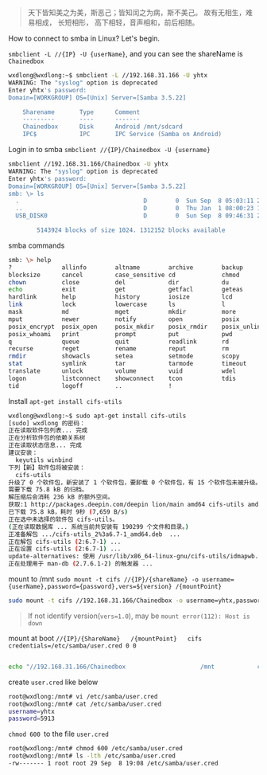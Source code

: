 >天下皆知美之为美，斯恶己；皆知闰之为病，斯不美己。 故有无相生，难易相成， 长短相形，
高下相轻，音声相和，前后相随。   

How to connect to smba in Linux? Let's begin.

`smbclient -L //{IP} -U {userName}`, and you can see the shareName is `Chainedbox`
```bash
wxdlong@wxdlong:~$ smbclient -L //192.168.31.166 -U yhtx
WARNING: The "syslog" option is deprecated
Enter yhtx's password: 
Domain=[WORKGROUP] OS=[Unix] Server=[Samba 3.5.22]

	Sharename       Type      Comment
	---------       ----      -------
	Chainedbox      Disk      Android /mnt/sdcard
	IPC$            IPC       IPC Service (Samba on Android)
```

<!--more-->

Login in to smba `smbclient //{IP}/Chainedbox -U {username}`
```bash
smbclient //192.168.31.166/Chainedbox -U yhtx
WARNING: The "syslog" option is deprecated
Enter yhtx's password: 
Domain=[WORKGROUP] OS=[Unix] Server=[Samba 3.5.22]
smb: \> ls
  .                                   D        0  Sun Sep  8 05:03:11 2019
  ..                                  D        0  Thu Jan  1 08:00:23 1970
  USB_DISK0                           D        0  Sun Sep  8 09:46:31 2019

		5143924 blocks of size 1024. 1312152 blocks available


```

smba commands

```bash
smb: \> help
?              allinfo        altname        archive        backup         
blocksize      cancel         case_sensitive cd             chmod          
chown          close          del            dir            du             
echo           exit           get            getfacl        geteas         
hardlink       help           history        iosize         lcd            
link           lock           lowercase      ls             l              
mask           md             mget           mkdir          more           
mput           newer          notify         open           posix          
posix_encrypt  posix_open     posix_mkdir    posix_rmdir    posix_unlink   
posix_whoami   print          prompt         put            pwd            
q              queue          quit           readlink       rd             
recurse        reget          rename         reput          rm             
rmdir          showacls       setea          setmode        scopy          
stat           symlink        tar            tarmode        timeout        
translate      unlock         volume         vuid           wdel           
logon          listconnect    showconnect    tcon           tdis           
tid            logoff         ..             !  

```
Install `apt-get install cifs-utils`

```bash
wxdlong@wxdlong:~$ sudo apt-get install cifs-utils
[sudo] wxdlong 的密码：
正在读取软件包列表... 完成
正在分析软件包的依赖关系树       
正在读取状态信息... 完成       
建议安装：
  keyutils winbind
下列【新】软件包将被安装：
  cifs-utils
升级了 0 个软件包，新安装了 1 个软件包，要卸载 0 个软件包，有 15 个软件包未被升级。
需要下载 75.8 kB 的归档。
解压缩后会消耗 236 kB 的额外空间。
获取:1 http://packages.deepin.com/deepin lion/main amd64 cifs-utils amd64 2:6.7-1 [75.8 kB]
已下载 75.8 kB，耗时 9秒 (7,659 B/s)                                                                                   
正在选中未选择的软件包 cifs-utils。
(正在读取数据库 ... 系统当前共安装有 190299 个文件和目录。)
正准备解包 .../cifs-utils_2%3a6.7-1_amd64.deb  ...
正在解包 cifs-utils (2:6.7-1) ...
正在设置 cifs-utils (2:6.7-1) ...
update-alternatives: 使用 /usr/lib/x86_64-linux-gnu/cifs-utils/idmapwb.so 来在自动模式中提供 /etc/cifs-utils/idmap-plugin (idmap-plugin)
正在处理用于 man-db (2.7.6.1-2) 的触发器 ...
```

mount to /mnt `sudo mount -t cifs //{IP}/{shareName} -o username={userName},password={password},vers=${version} /{mountPoint}`

```bash
sudo mount -t cifs //192.168.31.166/Chainedbox -o username=yhtx,password=5913,vers=1.0 /mnt

```

>If not identify version(`vers=1.0`), may be `mount error(112): Host is down`


mount at boot  `//{IP}/{ShareName}   /{mountPoint}   cifs  credentials=/etc/samba/user.cred 0 0`

```bash

echo "//192.168.31.166/Chainedbox                     /mnt            cifs            credentials=/etc/samba/user.cred 0 0" >> /etc/fstab
```

create `user.cred` like below
```bash
root@wxdlong:/mnt# vi /etc/samba/user.cred
root@wxdlong:/mnt# cat /etc/samba/user.cred
username=yhtx
password=5913
```

`chmod 600 `to the file `user.cred`
```bash
root@wxdlong:/mnt# chmod 600 /etc/samba/user.cred 
root@wxdlong:/mnt# ls -lth /etc/samba/user.cred 
-rw------- 1 root root 29 Sep  8 19:08 /etc/samba/user.cred
```